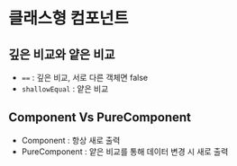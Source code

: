 # 클래스형 컴포넌트

## 깊은 비교와 얕은 비교
- `==` : 깊은 비교, 서로 다른 객체면 false
- `shallowEqual` : 얕은 비교

## Component Vs PureComponent
- Component : 항상 새로 출력
- PureComponent : 얕은 비교를 통해 데이터 변경 시 새로 출력